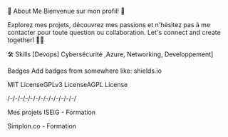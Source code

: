 
🚀 About Me
Bienvenue sur mon profil! 🌟

Explorez mes projets, découvrez mes passions et n'hésitez pas à me contacter pour toute question ou collaboration. Let's connect and create together! 🚀✨

🛠 Skills
[Devops] Cybersécurité ,Azure, Networking, Developpement]

Badges
Add badges from somewhere like: shields.io

MIT LicenseGPLv3 LicenseAGPL License

/-/-/-/-/-/-/-/-/-/-/-/-/-/

Mes projets
ISEIG - Formation

Simplon.co - Formation

